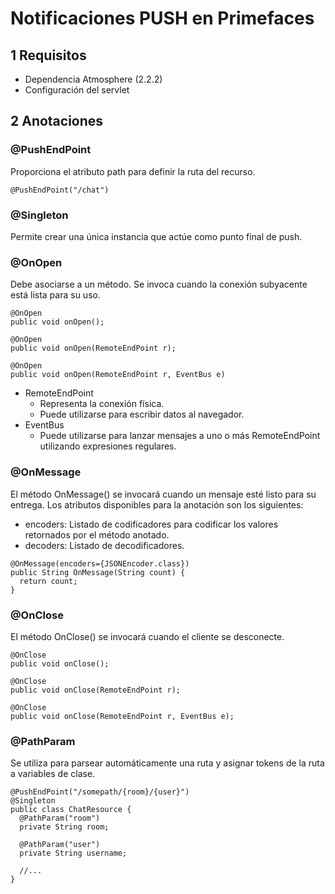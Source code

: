 # Notificaciones PUSH en Primefaces
## 1 Requisitos
- Dependencia Atmosphere (2.2.2)
- Configuración del servlet

## 2 Anotaciones

### @PushEndPoint
Proporciona el atributo path para definir la ruta del recurso.

```
@PushEndPoint("/chat")
```

### @Singleton
Permite crear una única instancia que actúe como punto final de push.

### @OnOpen
Debe asociarse a un método.
Se invoca cuando la conexión subyacente está lista para su uso.

```
@OnOpen
public void onOpen();

@OnOpen
public void onOpen(RemoteEndPoint r);

@OnOpen
public void onOpen(RemoteEndPoint r, EventBus e)
```

- RemoteEndPoint
  - Representa la conexión física.
  - Puede utilizarse para escribir datos al navegador.
- EventBus
  - Puede utilizarse para lanzar mensajes a uno o más RemoteEndPoint utilizando expresiones regulares.

### @OnMessage
El método OnMessage() se invocará cuando un mensaje esté listo para su entrega. Los atributos disponibles para la anotación son los siguientes:
- encoders: Listado de codificadores para codificar los valores retornados por el método anotado.
- decoders: Listado de decodificadores.

```
@OnMessage(encoders={JSONEncoder.class})
public String OnMessage(String count) {
  return count;
}
```

### @OnClose
El método OnClose() se invocará cuando el cliente se desconecte.

```
@OnClose
public void onClose();

@OnClose
public void onClose(RemoteEndPoint r);

@OnClose
public void onClose(RemoteEndPoint r, EventBus e);
```

### @PathParam
Se utiliza para parsear automáticamente una ruta y asignar tokens de la ruta a variables de clase.

```
@PushEndPoint("/somepath/{room}/{user}")
@Singleton
public class ChatResource {
  @PathParam("room")
  private String room;
  
  @PathParam("user")
  private String username;
  
  //...
}
```
